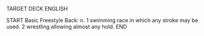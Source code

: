 TARGET DECK
ENGLISH

START
Basic
Freestyle
Back: n. 1 swimming race in which any stroke may be used. 2 wrestling allowing almost any hold.
END
